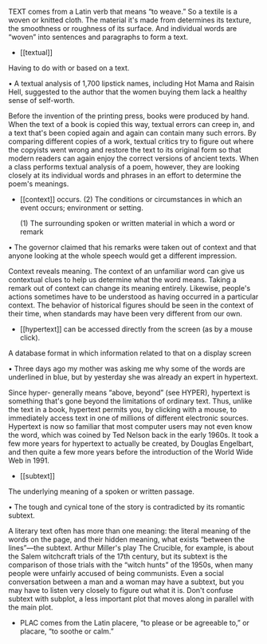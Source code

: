 TEXT comes from a Latin verb that means “to weave.” So a textile is a woven or knitted cloth. The
material  it's  made  from  determines  its  texture,  the  smoothness  or  roughness  of  its  surface.  And
individual words are “woven” into sentences and paragraphs to form a text.

- [[textual]] 

 Having to do with or based on a text. 

• A textual analysis of 1,700 lipstick names, including Hot Mama and Raisin Hell, suggested to the
author that the women buying them lack a healthy sense of self-worth. 

Before the invention of the printing press, books were produced by hand. When the text of a book is
copied this way, textual errors can creep in, and a text that's been copied again and again can contain
many such errors. By comparing different copies of a work, textual critics try to figure out where the
copyists went wrong and restore the text to its original form so that modern readers can again enjoy
the correct versions of ancient texts. When a class performs textual analysis of a poem, however, they
are looking closely at its individual words and phrases in an effort to determine the poem's meanings.

- [[context]] 
occurs. (2) The conditions or circumstances in which an event occurs; environment or setting. 

  (1)  The  surrounding  spoken  or  written  material  in  which  a  word  or  remark

•  The  governor  claimed  that  his  remarks  were  taken  out  of  context  and  that  anyone  looking  at  the
whole speech would get a different impression. 

Context reveals meaning. The context of an unfamiliar word can give us contextual clues to help us
determine  what  the  word  means.  Taking  a  remark  out  of  context  can  change  its  meaning  entirely.
Likewise,  people's  actions  sometimes  have  to  be  understood  as  having  occurred  in  a  particular
context. The behavior of historical figures should be seen in the context of their time, when standards
may have been very different from our own.

- [[hypertext]] 
can be accessed directly from the screen (as by a mouse click). 

 A database format in which information related to that on a display screen

•  Three  days  ago  my  mother  was  asking  me  why  some  of  the  words  are  underlined  in  blue,  but  by
yesterday she was already an expert in hypertext. 

Since  hyper-  generally  means  “above,  beyond”  (see  HYPER),  hypertext  is  something  that's  gone
beyond  the  limitations  of  ordinary  text.  Thus,  unlike  the  text  in  a  book,  hypertext  permits  you,  by
clicking with a mouse, to immediately access text in one of millions of different electronic sources.
Hypertext  is  now  so  familiar  that  most  computer  users  may  not  even  know  the  word,  which  was
coined by Ted Nelson back in the early 1960s. It took a few more years for hypertext to actually be
created, by Douglas Engelbart, and then quite a few more years before the introduction of the World
Wide Web in 1991.

- [[subtext]] 

 The underlying meaning of a spoken or written passage. 

• The tough and cynical tone of the story is contradicted by its romantic subtext. 

A literary text often has more than one meaning: the literal meaning of the words on the page, and their
hidden meaning, what exists “between the lines”—the subtext. Arthur Miller's play The Crucible, for
example, is about the Salem witchcraft trials of the 17th century, but its subtext is the comparison of
those trials with the “witch hunts” of the 1950s, when many people were unfairly accused of being
communists. Even a social conversation between a man and a woman may have a subtext, but you may
have  to  listen  very  closely  to  figure  out  what  it  is.  Don't  confuse  subtext  with  subplot,  a  less
important plot that moves along in parallel with the main plot.

- PLAC comes from the Latin placere, “to please or be agreeable to,” or placare, “to soothe or calm.”
